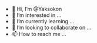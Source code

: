 - 👋 Hi, I’m @Yaksokon
- 👀 I’m interested in ...
- 🌱 I’m currently learning ...
- 💞️ I’m looking to collaborate on ...
- 📫 How to reach me ...

<!---
Yaksokon/Yaksokon is a ✨ special ✨ repository because its `README.md` (this file) appears on your GitHub profile.
You can click the Preview link to take a look at your changes.
--->
